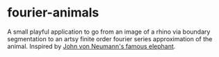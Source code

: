 # fourier-animals

A small playful application to go from an image of a rhino via boundary segmentation to an artsy finite order fourier series approximation of the animal. Inspired by [John von Neumann's famous elephant](https://en.wikipedia.org/wiki/Von_Neumann%27s_elephant).
